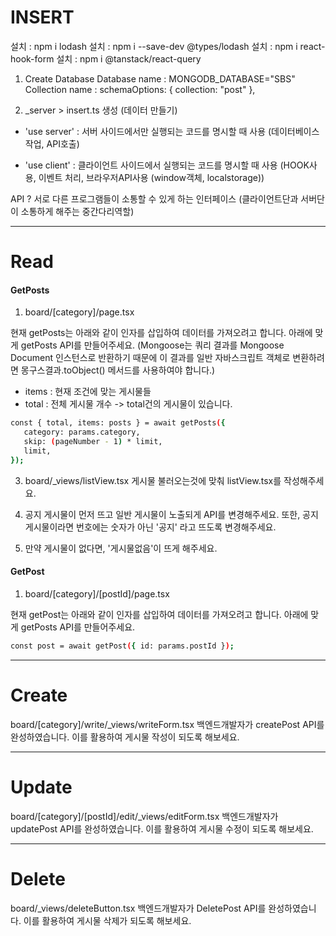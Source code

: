 # INSERT

설치 : npm i lodash
설치 : npm i --save-dev @types/lodash
설치 : npm i react-hook-form
설치 : npm i @tanstack/react-query

1. Create Database
   Database name : MONGODB_DATABASE="SBS"
   Collection name : schemaOptions: { collection: "post" },

2. \_server > insert.ts 생성 (데이터 만들기)

- 'use server' : 서버 사이드에서만 실행되는 코드를 명시할 때 사용
  (데이터베이스 작업, API호출)

- 'use client' : 클라이언트 사이드에서 실행되는 코드를 명시할 때 사용
  (HOOK사용, 이벤트 처리, 브라우저API사용 (window객체, localstorage))

API ? 서로 다른 프로그램들이 소통할 수 있게 하는 인터페이스
(클라이언트단과 서버단이 소통하게 해주는 중간다리역할)

---

# Read

#### GetPosts

1. board/[category]/page.tsx

현재 getPosts는 아래와 같이 인자를 삽입하여 데이터를 가져오려고 합니다.
아래에 맞게 getPosts API를 만들어주세요. (Mongoose는 쿼리 결과를 Mongoose Document 인스턴스로 반환하기 때문에 이 결과를 일반 자바스크립트 객체로 변환하려면 몽구스결과.toObject() 메서드를 사용하여야 합니다.)

- items : 현재 조건에 맞는 게시물들
- total : 전체 게시물 개수 -> total건의 게시물이 있습니다.

```bash
const { total, items: posts } = await getPosts({
   category: params.category,
   skip: (pageNumber - 1) * limit,
   limit,
});
```

3.  board/\_views/listView.tsx
    게시물 불러오는것에 맞춰 listView.tsx를 작성해주세요.

4.  공지 게시물이 먼저 뜨고 일반 게시물이 노출되게 API를 변경해주세요.
    또한, 공지 게시물이라면 번호에는 숫자가 아닌 '공지' 라고 뜨도록 변경해주세요.

5.  만약 게시물이 없다면, '게시물없음'이 뜨게 해주세요.

#### GetPost

1. board/[category]/[postId]/page.tsx

현재 getPost는 아래와 같이 인자를 삽입하여 데이터를 가져오려고 합니다.
아래에 맞게 getPosts API를 만들어주세요.

```bash
const post = await getPost({ id: params.postId });
```

---

# Create

board/[category]/write/\_views/writeForm.tsx
백엔드개발자가 createPost API를 완성하였습니다.
이를 활용하여 게시물 작성이 되도록 해보세요.

---

# Update

board/[category]/[postId]/edit/\_views/editForm.tsx
백엔드개발자가 updatePost API를 완성하였습니다.
이를 활용하여 게시물 수정이 되도록 해보세요.

---

# Delete

board/\_views/deleteButton.tsx
백엔드개발자가 DeletePost API를 완성하였습니다.
이를 활용하여 게시물 삭제가 되도록 해보세요.

